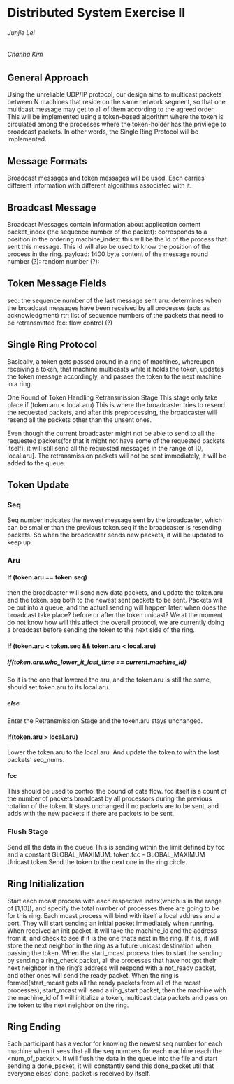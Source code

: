 # Distributed System Exercise II
###### Junjie Lei
###### Chanha Kim

## General Approach
Using the unreliable UDP/IP protocol, our design aims to multicast packets between N machines that reside on the same network segment, so that one multicast message may get to all of them according to the agreed order. This will be implemented using a token-based algorithm where the token is circulated among the processes where the token-holder has the privilege to broadcast packets. In other words, the Single Ring Protocol will be implemented.

## Message Formats 
Broadcast messages and token messages will be used. Each carries different information with different algorithms associated with it.

## Broadcast Message
Broadcast Messages contain information about application content
packet_index (the sequence number of the packet): corresponds to a position in the ordering
machine_index: this will be the id of the process that sent this message. This id will also be used to know the position of the process in the ring.
payload: 1400 byte content of the message
round number (?):
random number (?):

## Token Message Fields
seq: the sequence number of the last message sent
aru: determines when the broadcast messages have been received by all processes (acts as acknowledgment)
rtr: list of sequence numbers of the packets that need to be retransmitted
fcc: flow control (?)

## Single Ring Protocol

Basically, a token gets passed around in a ring of machines, whereupon receiving a token, that machine multicasts while it holds the token, updates the token message accordingly, and passes the token to the next machine in a ring.

One Round of Token Handling
Retransmission Stage
This stage only take place if (token.aru < local.aru)
This is where the broadcaster tries to resend the requested packets, and after this preprocessing, the broadcaster will resend all the packets other than the unsent ones.

Even though the current broadcaster might not be able to send to all the requested packets(for that it might not have some of the requested packets itself), it will still send all the requested messages in the range of [0, local.aru]. The retransmission packets will not be sent immediately, it will be added to the queue.

## Token Update
### Seq
Seq number indicates the newest message sent by the broadcaster, which can be smaller than the previous token.seq if the broadcaster is resending packets. So when the broadcaster sends new packets, it will be updated to keep up.
### Aru
#### If (token.aru == token.seq)
then the broadcaster will send new data packets, and update the token.aru and the token. seq both to the newest sent packets to be sent. Packets will be put into a queue, and the actual sending will happen later.
when does the broadcast take place? before or after the token unicast? We at the moment do not know how will this affect the overall protocol, we are currently doing a broadcast before sending the token to the next side of the ring.
#### If (token.aru < token.seq && token.aru < local.aru)
##### If(token.aru.who_lower_it_last_time == current.machine_id)
So it is the one that lowered the aru, and the token.aru is still the same, should set token.aru to its local aru.
##### else
Enter the Retransmission Stage and the token.aru stays unchanged.

#### If(token.aru > local.aru)
Lower the token.aru to the local aru. And update the token.to with the lost packets’ seq_nums.
#### fcc
This should be used to control the bound of data flow. fcc itself is a count of the number of packets broadcast by all processors during the previous rotation of the token. It stays unchanged if no packets are to be sent, and adds with the new packets if there are packets to be sent.

### Flush Stage
Send all the data in the queue
This is sending within the limit defined by fcc and a constant GLOBAL_MAXIMUM:  token.fcc - GLOBAL_MAXIMUM
Unicast token
Send the token to the next one in the ring circle.

## Ring Initialization
Start each mcast process with each respective index(which is in the range of [1,10]),  and specify the total number of processes there are going to be for this ring.
Each mcast process will bind with itself a local address and a port.
They will start sending an initial packet immediately when running.
When received an init packet, it will take the machine_id and the address from it, and check to see if it is the one that’s next in the ring. If it is, it will store the next neighbor in the ring as a future unicast destination when passing the token.
When the start_mcast process tries to start the sending by sending a ring_check packet, all the processes that have not got their next neighbor in the ring’s address will respond with a not_ready packet, and other ones will send the ready packet.
When the ring is formed(start_mcast gets all the ready packets from all of the mcast processes), start_mcast will send a ring_start packet, then the machine with the machine_id of 1 will initialize a token, multicast data packets and pass on the token to the next neighbor on the ring.

## Ring Ending
Each participant has a vector for knowing the newest seq number for each machine when it sees that all the seq numbers for each machine reach the <num_of_packet>. It will flush the data in the queue into the file and start sending a done_packet, it will constantly send this done_packet util that everyone elses’ done_packet is received by itself.